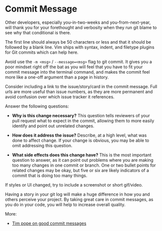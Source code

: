 Commit Message 
==============

Other developers, especially you-in-two-weeks and you-from-next-year, will thank
you for your forethought and verbosity when they run git blame to see why that
conditional is there.

The first line should always be 50 characters or less and that it should be
followed by a blank line. Vim ships with syntax, indent, and filetype plugins
for Git commits which can help here.

Avoid use the `-m <msg>` / `--message=<msg>` flag to git commit.  It gives you a
poor mindset right off the bat as you will feel that you have to fit your commit
message into the terminal command, and makes the commit feel more like a one-off
argument than a page in history.

Consider including a link to the issue/story/card in the commit message. Full
urls are more useful than issue numbers, as they are more permanent and avoid
confusion over which issue tracker it references.

Answer the following questions:

- **Why is this change necessary?** This question tells reviewers of your pull
  request what to expect in the commit, allowing them to more easily identify
  and point out unrelated changes.

- **How does it address the issue?** Describe, at a high level, what was done to
  affect change. If your change is obvious, you may be able to omit addressing
  this question.

- **What side effects does this change have?** This is the most important
  question to answer, as it can point out problems where you are making too many
  changes in one commit or branch. One or two bullet points for related changes
  may be okay, but five or six are likely indicators of a commit that is doing
  too many things.

If styles or UI changed, try to include a screenshot or short gif/video.

Having a story in your git log will make a huge difference in how you and others
perceive your project. By taking great care in commit messages, as you do in
your code, you will help to increase overall quality.

More:
- [Tim pope on good commit
  messages](http://tbaggery.com/2008/04/19/a-note-about-git-commit-messages.html)

